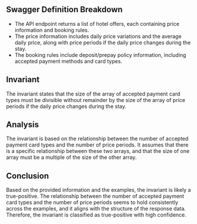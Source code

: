## Swagger Definition Breakdown
- The API endpoint returns a list of hotel offers, each containing price information and booking rules.
- The price information includes daily price variations and the average daily price, along with price periods if the daily price changes during the stay.
- The booking rules include deposit/prepay policy information, including accepted payment methods and card types.

## Invariant
The invariant states that the size of the array of accepted payment card types must be divisible without remainder by the size of the array of price periods if the daily price changes during the stay.

## Analysis
The invariant is based on the relationship between the number of accepted payment card types and the number of price periods. It assumes that there is a specific relationship between these two arrays, and that the size of one array must be a multiple of the size of the other array.

## Conclusion
Based on the provided information and the examples, the invariant is likely a true-positive. The relationship between the number of accepted payment card types and the number of price periods seems to hold consistently across the examples, and it aligns with the structure of the response data. Therefore, the invariant is classified as true-positive with high confidence.
